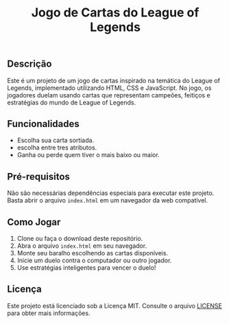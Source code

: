 <body>
    <header>
        <h1>Jogo de Cartas do League of Legends</h1>
    </header>
    <main>
        <section>
            <h2>Descrição</h2>
            <p>Este é um projeto de um jogo de cartas inspirado na temática do League of Legends, implementado utilizando HTML, CSS e JavaScript. No jogo, os jogadores duelam usando cartas que representam campeões, feitiços e estratégias do mundo de League of Legends.</p>
        </section>
        <section>
            <h2>Funcionalidades</h2>
            <ul>
                <li>Escolha sua carta sortiada.</li>
                <li>escolha entre tres atributos.</li>
                <li>Ganha ou perde quem tiver o mais baixo ou maior.</li>
            </ul>
        </section>
        <section>
            <h2>Pré-requisitos</h2>
            <p>Não são necessárias dependências especiais para executar este projeto. Basta abrir o arquivo <code>index.html</code> em um navegador da web compatível.</p>
        </section>
        <section>
            <h2>Como Jogar</h2>
            <ol>
                <li>Clone ou faça o download deste repositório.</li>
                <li>Abra o arquivo <code>index.html</code> em seu navegador.</li>
                <li>Monte seu baralho escolhendo as cartas disponíveis.</li>
                <li>Inicie um duelo contra o computador ou outro jogador.</li>
                <li>Use estratégias inteligentes para vencer o duelo!</li>
            </ol>
        </section>
        <section>
            <h2>Licença</h2>
            <p>Este projeto está licenciado sob a Licença MIT. Consulte o arquivo <a href="LICENSE">LICENSE</a> para obter mais informações.</p>
        </section>
    </main>
